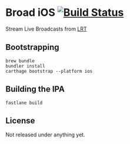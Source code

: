 # Broad iOS [![Build Status](https://travis-ci.org/carlossless/broad-ios.svg?branch=master)](https://travis-ci.org/carlossless/broad-ios)

Stream Live Broadcasts from [LRT](http://lrt.lt)

## Bootstrapping

```
brew bundle
bundler install
carthage bootstrap --platform ios
```

## Building the IPA

```
fastlane build
```

## License

Not released under anything yet.
